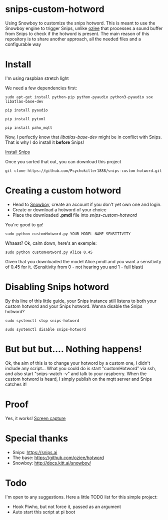 # snips-custom-hotword
Using Snowboy to customize the snips hotword. This is meant to use the Snowboy engine to trigger Snips, unlike [oziee](https://github.com/oziee/hotword) that processes a sound buffer from Snips to check if the hotword is present. The main reason of this repository is to share another approach, all the needed files and a configurable way


# Install

I'm using raspbian stretch light

We need a few dependencies first:

```sudo apt-get install python-pip python-pyaudio python3-pyaudio sox libatlas-base-dev```

```pip install pyaudio```

```pip install pytoml```

```pip install paho_mqtt```

Now, I perfectly know that *libatlas-base-dev* might be in conflict with Snips. That is why I do install it **before** Snips!

[Install Snips](https://github.com/snipsco/snips-platform-documentation/wiki/1.-Setup-the-Snips-Voice-Platform)

Once you sorted that out, you can download this project

```git clone https://github.com/Psychokiller1888/snips-custom-hotword.git```


# Creating a custom hotword

* Head to [Snowboy](https://snowboy.kitt.ai/dashboard), create an account if you don't yet own one and login.
* Create or download a hotword of your choice
* Place the downloaded **.pmdl** file into *snips-custom-hotword*

You're good to go!

```sudo python customHotword.py YOUR MODEL NAME SENSITIVITY```

Whaaat? Ok, calm down, here's an exemple:

```sudo python customHotword.py Alice 0.45```

Given that you downloaded the model Alice.pmdl and you want a sensitivity of 0.45 for it. (Sensitivity from 0 - not hearing you and 1 - full blast)

# Disabling Snips hotword

By this line of this little guide, your Snips instance still listens to both your custom hotword and your Snips hotword. Wanna disable the Snips hotword?

```sudo systemctl stop snips-hotword```

```sudo systemctl disable snips-hotword```


# But but but.... Nothing happens!

Ok, the aim of this is to change your hotword by a custom one, I didn't include any script... What you could do is start "customHotword" via ssh, and also start "snips-watch -v" and talk to your raspberry. When the custom hotword is heard, I simply publish on the mqtt server and Snips catches it!


# Proof
Yes, it works!
[Screen capture](https://puu.sh/zwS0X.png)


# Special thanks
* Snips: https://snips.ai
* The base: https://github.com/oziee/hotword
* Snowboy: http://docs.kitt.ai/snowboy/


# Todo

I'm open to any suggestions. Here a little TODO list for this simple project:
* Hook Piwho, but not force it, passed as an argument
* Auto start this script at pi boot
